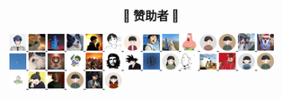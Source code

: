 <div align="center">
  <h2 align="center">🎉 赞助者 🎉</h2>
</div>

<p align="left">
  <a href="https://github.com/Cc-Edit" title='就是你个城' target="_blank" rel="noopener noreferrer">
    <img alt="就是你个城" src="https://github.com/Cc-Edit/Cc-Edit/blob/main/public/sponsor/jsngc.png" width="30">
  </a>
  <a href="https://github.com/Cc-Edit" title='daigang666' target="_blank" rel="noopener noreferrer">
    <img alt="daigang666" src="https://github.com/Cc-Edit/Cc-Edit/blob/main/public/sponsor/daigang666.jpg" width="30">
  </a>
  <a href="https://github.com/Cc-Edit" title='dh' target="_blank" rel="noopener noreferrer">
     <img alt="dh" src="https://github.com/Cc-Edit/Cc-Edit/blob/main/public/sponsor/dh.png" width="30">
  </a>
  <a href="https://github.com/Cc-Edit" title='ty' target="_blank" rel="noopener noreferrer">
    <img alt="ty" src="https://github.com/Cc-Edit/Cc-Edit/blob/main/public/sponsor/ty.png" width="30">
  </a>
  <a href="https://github.com/Cc-Edit" title='洒脱' target="_blank" rel="noopener noreferrer">
    <img alt="洒脱~" src="https://github.com/Cc-Edit/Cc-Edit/blob/main/public/sponsor/st.png" width="30">
  </a>
  <a href="https://github.com/Cc-Edit" title='心有灵犀' target="_blank" rel="noopener noreferrer">
     <img alt="心有灵犀" src="https://github.com/Cc-Edit/Cc-Edit/blob/main/public/sponsor/xylx.png" width="30">
  </a>

  <a href='https://github.com/Cc-Edit' title='zee' target='_blank' rel='noopener noreferrer'>
    <img alt='zee' src='https://github.com/Cc-Edit/Cc-Edit/blob/main/public/sponsor/backers-1684259743.png' width='30'>
  </a>

  <a href='https://github.com/Cc-Edit' title='#' target='_blank' rel='noopener noreferrer'>
    <img alt='#' src='https://github.com/Cc-Edit/Cc-Edit/blob/main/public/sponsor/0001.png' width='30'>
  </a>

  <a href='https://github.com/Cc-Edit' title='Amotion' target='_blank' rel='noopener noreferrer'>
    <img alt='Amotion' src='https://github.com/Cc-Edit/Cc-Edit/blob/main/public/sponsor/backers-1684743443.png' width='30'>
  </a>
  
  <a href='https://github.com/Cc-Edit' title='聂爬爬Y_🍉' target='_blank' rel='noopener noreferrer'>
    <img alt='聂爬爬Y_🍉' src='https://github.com/Cc-Edit/Cc-Edit/blob/main/public/sponsor/img.png' width='30'>
  </a>  

  <a href='https://github.com/Cc-Edit' title='hty' target='_blank' rel='noopener noreferrer'>
    <img alt='hty' src='https://github.com/Cc-Edit/Cc-Edit/blob/main/public/sponsor/backers-1684826242.png' width='30'>
  </a>

  <a href='https://github.com/Cc-Edit' title='YI' target='_blank' rel='noopener noreferrer'>
    <img alt='YI' src='https://github.com/Cc-Edit/Cc-Edit/blob/main/public/sponsor/backers-1684979450.png' width='30'>
  </a>
  
  <a href='https://github.com/Cc-Edit' title='伎俩' target='_blank' rel='noopener noreferrer'>
    <img alt='伎俩' src='https://github.com/Cc-Edit/Cc-Edit/blob/main/public/sponsor/head.png' width='30'>
  </a>

  <a href='https://github.com/Cc-Edit' title='臭四四' target='_blank' rel='noopener noreferrer'>
    <img alt='臭四四' src='https://github.com/Cc-Edit/Cc-Edit/blob/main/public/sponsor/head1.png' width='30'>
  </a>

  <a href='https://github.com/Cc-Edit' title='youa' target='_blank' rel='noopener noreferrer'>
    <img alt='youa' src='https://github.com/Cc-Edit/Cc-Edit/blob/main/public/sponsor/head2.png' width='30'>
  </a>

  <a href='https://github.com/Cc-Edit' title='阿俊' target='_blank' rel='noopener noreferrer'>
    <img alt='阿俊' src='https://github.com/Cc-Edit/Cc-Edit/blob/main/public/sponsor/ajun.png' width='30'>
  </a>
  
  <a href='https://github.com/Cc-Edit' title='ableﾍ😈ﾍ' target='_blank' rel='noopener noreferrer'>
    <img alt='ableﾍ😈ﾍ' src='https://github.com/Cc-Edit/Cc-Edit/blob/main/public/sponsor/ab.png' width='30'>
  </a>

  <a href='https://github.com/Cc-Edit' title='二 月 ²⁰²³' target='_blank' rel='noopener noreferrer'>
    <img alt='二 月 ²⁰²³' src='https://github.com/Cc-Edit/Cc-Edit/blob/main/public/sponsor/ey.png' width='30'>
  </a>

  <a href='https://github.com/Cc-Edit' title='冰火凌云' target='_blank' rel='noopener noreferrer'>
    <img alt='冰火凌云' src='https://github.com/Cc-Edit/Cc-Edit/blob/main/public/sponsor/bhly.png' width='30'>
  </a>
  
  <a href='https://github.com/Cc-Edit' title='Exception' target='_blank' rel='noopener noreferrer'>
    <img alt='Exception' src='https://github.com/Cc-Edit/Cc-Edit/blob/main/public/sponsor/ex.png' width='30'>
  </a>

  <a href='https://github.com/Cc-Edit' title='没有人比我的头像还帅了吧' target='_blank' rel='noopener noreferrer'>
    <img alt='没有人比我的头像还帅了吧' src='https://github.com/Cc-Edit/Cc-Edit/blob/main/public/sponsor/tx.png' width='30'>
  </a>
  
  <a href='https://github.com/Cc-Edit' title='weboob' target='_blank' rel='noopener noreferrer'>
    <img alt='weboob' src='https://github.com/Cc-Edit/Cc-Edit/blob/main/public/sponsor/weboob.png' width='30'>
  </a>

  <a href='https://github.com/Cc-Edit' title='凉豆仁。' target='_blank' rel='noopener noreferrer'>
    <img alt='凉豆仁。' src='https://github.com/Cc-Edit/Cc-Edit/blob/main/public/sponsor/ldr.png' width='30'>
  </a>

  <a href='https://github.com/Cc-Edit' title='日富一日' target='_blank' rel='noopener noreferrer'>
    <img alt='日富一日' src='https://github.com/Cc-Edit/Cc-Edit/blob/main/public/sponsor/rfyr.png' width='30'>
  </a>

  <a href='https://github.com/Cc-Edit' title='Can' target='_blank' rel='noopener noreferrer'>
    <img alt='Can' src='https://github.com/Cc-Edit/Cc-Edit/blob/main/public/sponsor/Can.png' width='30'>
  </a>

  <a href='https://github.com/Cc-Edit' title='守拙' target='_blank' rel='noopener noreferrer'>
    <img alt='守拙' src='https://github.com/Cc-Edit/Cc-Edit/blob/main/public/sponsor/sz.png' width='30'>
  </a>

  <a href='https://github.com/Cc-Edit' title='Betty1' target='_blank' rel='noopener noreferrer'>
    <img alt='Betty1' src='https://github.com/Cc-Edit/Cc-Edit/blob/main/public/sponsor/backers-1691046869.png' width='30'>
  </a>

  <a href='https://ccedit.com' title='洛' target='_blank' rel='noopener noreferrer'>
    <img alt='洛' src='https://github.com/Cc-Edit/Cc-Edit/blob/main/public/sponsor/backers-1691049747.png' width='30'>
  </a>

  <a href='https://ccedit.com' title='🍭' target='_blank' rel='noopener noreferrer'>
    <img alt='🍭' src='https://github.com/Cc-Edit/Cc-Edit/blob/main/public/sponsor/backers-1691545655.png' width='30'>
  </a>

  <a href='https://ccedit.com' title='安' target='_blank' rel='noopener noreferrer'>
    <img alt='安' src='https://github.com/Cc-Edit/Cc-Edit/blob/main/public/sponsor/backers-1694249226.png' width='30'>
  </a>

  <a href='https://ccedit.com' title='陈加信' target='_blank' rel='noopener noreferrer'>
    <img alt='陈加信' src='https://github.com/Cc-Edit/Cc-Edit/blob/main/public/sponsor/backers-1694249272.png' width='30'>
  </a>

  <a href='https://ccedit.com' title='honorsuper' target='_blank' rel='noopener noreferrer'>
    <img alt='honorsuper' src='https://github.com/Cc-Edit/Cc-Edit/blob/main/public/sponsor/backers-1695005436.png' width='30'>
  </a>

  <a href='https://ccedit.com' title='C.K.' target='_blank' rel='noopener noreferrer'>
    <img alt='C.K.' src='https://github.com/Cc-Edit/Cc-Edit/blob/main/public/sponsor/backers-1695097418.png' width='30'>
  </a>

  <a href='https://ccedit.com' title='花生' target='_blank' rel='noopener noreferrer'>
    <img alt='花生' src='https://github.com/Cc-Edit/Cc-Edit/blob/main/public/sponsor/backers-1695284868.png' width='30'>
  </a>
</p>

